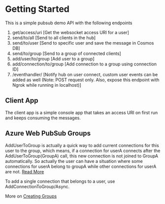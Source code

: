 # Getting Started

This is a simple pubsub demo API with the following endpoints

1. get/access/uri [Get the websocket access URI for a user]
2. send/to/all [Send to all clients in the hub]
3. send/to/user [Send to specific user and save the message in Cosmos DB]
4. send/to/group [Send to a group of connected clients]
5. add/user/to/group [Add user to a group]
6. add/connection/to/group [Add connection to a group using connection ID]
7. /eventhandler/ [Notify hub on user connect, custom user events can be added as well (Note: POST request only. Also, expose this endpoint with Ngrok while running in localhost)]

## Client App

The client app is a simple console app that takes an access URI on first run and keeps consuming the messages.

## Azure Web PubSub Groups

AddUserToGroup is actually a quick way to add current connections for this user to the group, which means, if a connection for userA connects after the AddUserToGroup(GroupA) call, this new connection is not joined to GroupA automatically. So actually the user can have a situation where some connections for userA belong to groupA while other connections for userA are not. [Read More](https://github.com/Azure/azure-webpubsub/issues/325)

To add a single connection that belongs to a user, use AddConnectionToGroup/Async.

More on [Creating Groups](https://github.com/Azure/azure-webpubsub/issues/319)